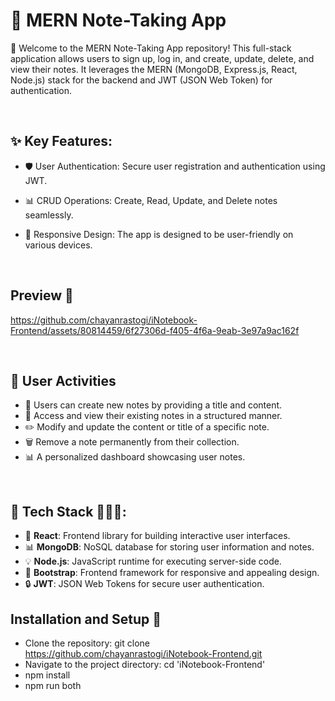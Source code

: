 # 📝 MERN Note-Taking App
🚀 Welcome to the MERN Note-Taking App repository! This full-stack application allows users to sign up, log in, and create, update, delete, and view their notes. It leverages the MERN (MongoDB, Express.js, React, Node.js) stack for the backend and JWT (JSON Web Token) for authentication.

<br>

## ✨ Key Features:

- 🛡️ User Authentication: Secure user registration and authentication using JWT.
- 📊 CRUD Operations: Create, Read, Update, and Delete notes seamlessly.
- 🎨 Responsive Design: The app is designed to be user-friendly on various devices.

  <br>
  
## Preview 👀

https://github.com/chayanrastogi/iNotebook-Frontend/assets/80814459/6f27306d-f405-4f6a-9eab-3e97a9ac162f

<br>

## 🚀 User Activities

- 📝 Users can create new notes by providing a title and content.
- 👀 Access and view their existing notes in a structured manner.
- ✏️ Modify and update the content or title of a specific note.
- 🗑️ Remove a note permanently from their collection.
- 📊 A personalized dashboard showcasing user notes.

<br>

## 🔧 Tech Stack 👩🏻‍💻:

- 🔄 **React**: Frontend library for building interactive user interfaces.
- 📊 **MongoDB**: NoSQL database for storing user information and notes.
- 💡 **Node.js**: JavaScript runtime for executing server-side code.
- 🎨 **Bootstrap**: Frontend framework for responsive and appealing design.
- 🔒 **JWT**: JSON Web Tokens for secure user authentication.

## Installation and Setup 🚀
- Clone the repository: git clone https://github.com/chayanrastogi/iNotebook-Frontend.git
- Navigate to the project directory: cd 'iNotebook-Frontend'
- npm install
- npm run both
